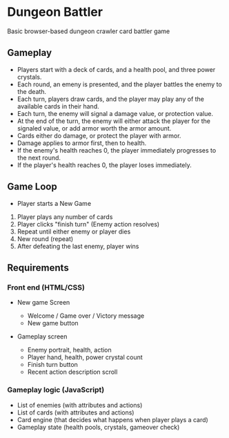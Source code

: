 # Dungeon Battler
Basic browser-based dungeon crawler card battler game

## Gameplay
- Players start with a deck of cards, and a health pool, and three power crystals.
- Each round, an emeny is presented, and the player battles the enemy to the death.
- Each turn, players draw cards, and the player may play any of the available cards in their hand.
- Each turn, the enemy will signal a damage value, or protection value.
- At the end of the turn, the enemy will either attack the player for the signaled value, or add armor worth the armor amount.
- Cards either do damage, or protect the player with armor.
- Damage applies to armor first, then to health.
- If the enemy's health reaches 0, the player immediately progresses to the next round.
- If the player's health reaches 0, the player loses immediately.

## Game Loop

- Player starts a New Game
   
1. Player plays any number of cards
2. Player clicks "finish turn" (Enemy action resolves)
3. Repeat until either enemy or player dies
4. New round (repeat)
5. After defeating the last enemy, player wins

## Requirements

### Front end (HTML/CSS)

- New game Screen
   - Welcome / Game over / Victory message
   - New game button

- Gameplay screen
   - Enemy portrait, health, action
   - Player hand, health, power crystal count
   - Finish turn button
   - Recent action description scroll

### Gameplay logic (JavaScript)

- List of enemies (with attributes and actions)
- List of cards (with attributes and actions)
- Card engine (that decides what happens when player plays a card)
- Gameplay state (health pools, crystals, gameover check)
